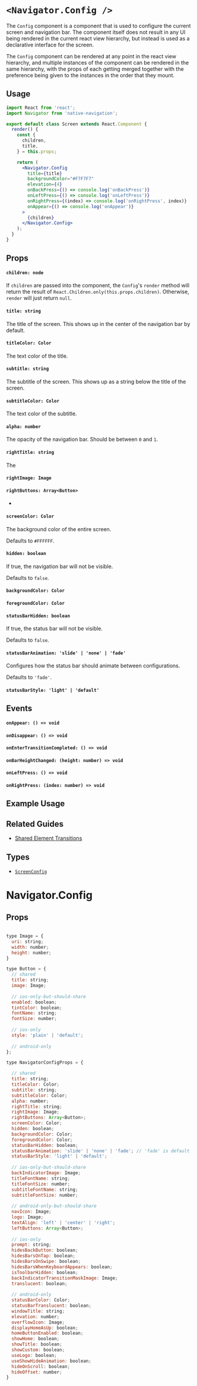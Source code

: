 # `<Navigator.Config />`

The `Config` component is a component that is used to configure the current screen and navigation
bar. The component itself does not result in any UI being rendered in the current react view hierarchy,
but instead is used as a declarative interface for the screen.

The `Config` component can be rendered at any point in the react view hierarchy, and multiple instances
of the component can be rendered in the same hierarchy, with the props of each getting merged together
with the preference being given to the instances in the order that they mount.

## Usage

```jsx
import React from 'react';
import Navigator from 'native-navigation';

export default class Screen extends React.Component {
  render() {
    const {
      children,
      title,
    } = this.props;

    return (
      <Navigator.Config
        title={title}
        backgroundColor="#F7F7F7"
        elevation={4}
        onBackPress={() => console.log('onBackPress')}
        onLeftPress={() => console.log('onLeftPress')}
        onRightPress={(index) => console.log('onRightPress', index)}
        onAppear={() => console.log('onAppear')}
      >
        {children}
      </Navigator.Config>
    );
  }
}
```


## Props

#### `children: node`

If `children` are passed into the component, the `Config`'s `render` method will return the result of
`React.Children.only(this.props.children)`. Otherwise, `render` will just return `null`.

#### `title: string`

The title of the screen. This shows up in the center of the navigation bar by default.


#### `titleColor: Color`

The text color of the title.


#### `subtitle: string`

The subtitle of the screen. This shows up as a string below the title of the screen.


#### `subtitleColor: Color`

The text color of the subtitle.


#### `alpha: number`

The opacity of the navigation bar. Should be between `0` and `1`.


#### `rightTitle: string`

The 


#### `rightImage: Image`

#### `rightButtons: Array<Button>`

- 


#### `screenColor: Color`

The background color of the entire screen.

Defaults to `#FFFFFF`.



#### `hidden: boolean`

If true, the navigation bar will not be visible.

Defaults to `false`.


#### `backgroundColor: Color` 

#### `foregroundColor: Color`

#### `statusBarHidden: boolean`

If true, the status bar will not be visible.

Defaults to `false`.


#### `statusBarAnimation: 'slide' | 'none' | 'fade'`

Configures how the status bar should animate between configurations.

Defaults to `'fade'`.

#### `statusBarStyle: 'light' | 'default'`





## Events

#### `onAppear: () => void` 

#### `onDisappear: () => void`

#### `onEnterTransitionCompleted: () => void`

#### `onBarHeightChanged: (height: number) => void`

#### `onLeftPress: () => void`

#### `onRightPress: (index: number) => void`





## Example Usage


## Related Guides

- [Shared Element Transitions](/docs/guides/shared-element-transitions.md)


## Types

- [`ScreenConfig`](/docs/types/NavigationResult.md)



# Navigator.Config


## Props

```js

type Image = {
  uri: string;
  width: number;
  height: number;
}

type Button = {
  // shared
  title: string;
  image: Image;
  
  // ios-only-but-should-share
  enabled: boolean;
  tintColor: boolean;
  fontName: string;
  fontSize: number;
  
  // ios-only
  style: 'plain' | 'default';
  
  // android-only
};

type NavigatorConfigProps = {

  // shared
  title: string;
  titleColor: Color;
  subtitle: string;
  subtitleColor: Color;
  alpha: number;
  rightTitle: string;
  rightImage: Image;
  rightButtons: Array<Button>;
  screenColor: Color;
  hidden: boolean;
  backgroundColor: Color; 
  foregroundColor: Color;
  statusBarHidden: boolean;
  statusBarAnimation: 'slide' | 'none' | 'fade'; // 'fade' is default
  statusBarStyle: 'light' | 'default';
  
  // ios-only-but-should-share
  backIndicatorImage: Image;
  titleFontName: string;
  titleFontSize: number;
  subtitleFontName: string;
  subtitleFontSize: number;
  
  // android-only-but-should-share
  navIcon: Image;
  logo: Image;
  textAlign: 'left' | 'center' | 'right';
  leftButtons: Array<Button>;
  
  // ios-only
  prompt: string;
  hidesBackButton: boolean;
  hidesBarsOnTap: boolean;
  hidesBarsOnSwipe: boolean;
  hidesBarsWhenKeyboardAppears: boolean;
  isToolbarHidden: boolean;
  backIndicatorTransitionMaskImage: Image;
  translucent: boolean;
  
  // android-only
  statusBarColor: Color;
  statusBarTranslucent: boolean;
  windowTitle: string;
  elevation: number;
  overflowIcon: Image;
  displayHomeAsUp: boolean;
  homeButtonEnabled: boolean;
  showHome: boolean;
  showTitle: boolean;
  showCustom: boolean;
  useLogo: boolean;
  useShowHideAnimation: boolean;
  hideOnScroll: boolean;
  hideOffset: number;
}






```




